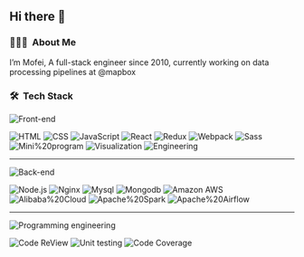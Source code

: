 
<h2>Hi there 👋  </h2>

### 👨🏻‍💻 &nbsp;About Me

I’m Mofei, A full-stack engineer since 2010, currently working on data processing pipelines at @mapbox

### 🛠 &nbsp;Tech Stack

![Front-end](https://img.shields.io/badge/Front--end-11y-151f34?style=flat-square&logo=reverbnation&logoColor=FFFFFF&labelColor=05122A)

![HTML](https://img.shields.io/badge/HTML-11y-151f34?style=flat-square&logo=HTML5&logoColor=FFFFFF&labelColor=05122A) ![CSS](https://img.shields.io/badge/CSS-11y-151f34?style=flat-square&logo=CSS3&logoColor=FFFFFF&labelColor=05122A) ![JavaScript](https://img.shields.io/badge/JavaScript-11y-151f34?style=flat-square&logo=JavaScript&logoColor=FFFFFF&labelColor=05122A) ![React](https://img.shields.io/badge/React-7y-151f34?style=flat-square&logo=React&logoColor=FFFFFF&labelColor=05122A) ![Redux](https://img.shields.io/badge/Redux-6y-151f34?style=flat-square&logo=Redux&logoColor=FFFFFF&labelColor=05122A) ![Webpack](https://img.shields.io/badge/Webpack-6y-151f34?style=flat-square&logo=Webpack&logoColor=FFFFFF&labelColor=05122A)  ![Sass](https://img.shields.io/badge/Sass-6y-151f34?style=flat-square&logo=Sass&logoColor=FFFFFF&labelColor=05122A) ![Mini%20program](https://img.shields.io/badge/Mini%20program-6y-151f34?style=flat-square&logo=WeChat&logoColor=FFFFFF&labelColor=05122A) ![Visualization](https://img.shields.io/badge/Visualization-6y-151f34?style=flat-square&logo=reverbnation&logoColor=FFFFFF&labelColor=05122A) ![Engineering](https://img.shields.io/badge/Engineering-5y-151f34?style=flat-square&logo=reverbnation&logoColor=FFFFFF&labelColor=05122A)

---

![Back-end](https://img.shields.io/badge/Back--end/Platform-6y-151f34?style=flat-square&logo=reverbnation&logoColor=FFFFFF&labelColor=05122A)

![Node.js](https://img.shields.io/badge/Node.js-6y-151f34?style=flat-square&logo=Node.js&logoColor=FFFFFF&labelColor=05122A) ![Nginx](https://img.shields.io/badge/Nginx-6y-151f34?style=flat-square&logo=Nginx&logoColor=FFFFFF&labelColor=05122A) ![Mysql](https://img.shields.io/badge/Mysql-4y-151f34?style=flat-square&logo=Mysql&logoColor=FFFFFF&labelColor=05122A) ![Mongodb](https://img.shields.io/badge/Mongodb-4y-151f34?style=flat-square&logo=Mongodb&logoColor=FFFFFF&labelColor=05122A) ![Amazon AWS](https://img.shields.io/badge/Amazon%20Aws-4y-151f34?style=flat-square&logo=Amazon-Aws&logoColor=FFFFFF&labelColor=05122A) ![Alibaba%20Cloud](https://img.shields.io/badge/Alibaba%20Cloud-4y-151f34?style=flat-square&logo=Alibaba-Cloud&logoColor=FFFFFF&labelColor=05122A) ![Apache%20Spark](https://img.shields.io/badge/Apache%20Spark-1y-151f34?style=flat-square&logo=Apache%20Spark&logoColor=FFFFFF&labelColor=05122A) ![Apache%20Airflow](https://img.shields.io/badge/Apache%20Airflow-1y-151f34?style=flat-square&logo=Apache%20Airflow&logoColor=FFFFFF&labelColor=05122A)


---

![Programming engineering](https://img.shields.io/badge/Programming%20engineering-4y-151f34?style=flat-square&logo=reverbnation&logoColor=FFFFFF&labelColor=05122A)

![Code ReView](https://img.shields.io/badge/Code%20Review-4y-151f34?style=flat-square&logo=Visual-Studio-Code&logoColor=FFFFFF&labelColor=05122A) ![Unit testing](https://img.shields.io/badge/Unit%20testing-3y-151f34?style=flat-square&logo=Travis-CI&logoColor=FFFFFF&labelColor=05122A) ![Code Coverage](https://img.shields.io/badge/Code%20Coverage-3y-151f34?style=flat-square&logo=Codecov&logoColor=FFFFFF&labelColor=05122A)

